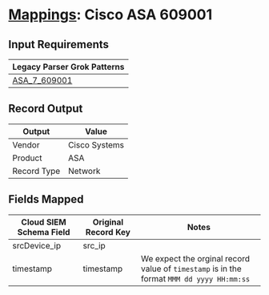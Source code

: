 # [Mappings](README.md): Cisco ASA 609001

## Input Requirements

|Legacy Parser Grok Patterns|
|-------------|
|[ASA_7_609001](../legacy_parsers/ASA_7_609001.md)|

## Record Output

|Output|Value|
|------|-----|
|Vendor|Cisco Systems|
|Product|ASA|
|Record Type|Network|

## Fields Mapped

|Cloud SIEM Schema Field|Original Record Key|Notes|
|-----------------------|-------------------|-----|
|srcDevice_ip|src_ip||
|timestamp|timestamp|We expect the orginal record value of `timestamp` is in the format `MMM dd yyyy HH:mm:ss`|

